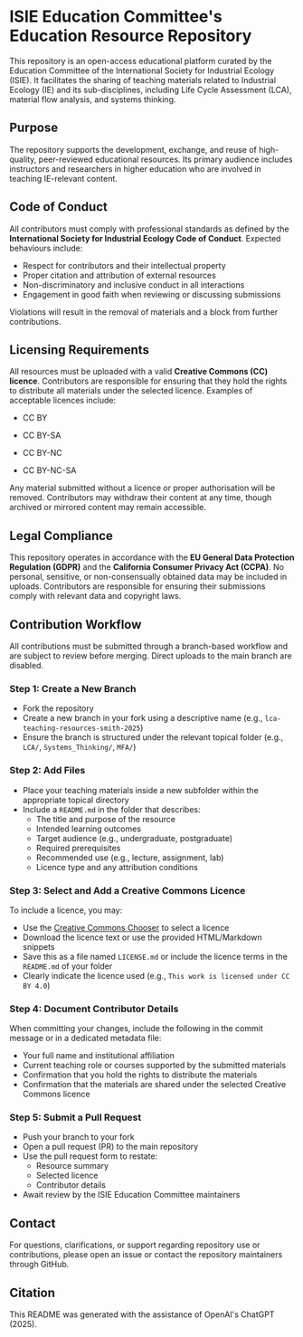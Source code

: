 # ISIE Education Committee's Education Resource Repository

This repository is an open-access educational platform curated by the Education Committee of the International Society for Industrial Ecology (ISIE). It facilitates the sharing of teaching materials related to Industrial Ecology (IE) and its sub-disciplines, including Life Cycle Assessment (LCA), material flow analysis, and systems thinking.

## Purpose

The repository supports the development, exchange, and reuse of high-quality, peer-reviewed educational resources. Its primary audience includes instructors and researchers in higher education who are involved in teaching IE-relevant content.

## Code of Conduct

All contributors must comply with professional standards as defined by the **International Society for Industrial Ecology Code of Conduct**. Expected behaviours include:

- Respect for contributors and their intellectual property  
- Proper citation and attribution of external resources  
- Non-discriminatory and inclusive conduct in all interactions  
- Engagement in good faith when reviewing or discussing submissions

Violations will result in the removal of materials and a block from further contributions.

## Licensing Requirements

All resources must be uploaded with a valid **Creative Commons (CC) licence**. Contributors are responsible for ensuring that they hold the rights to distribute all materials under the selected licence. Examples of acceptable licences include:

- CC BY  
- CC BY-SA  
- CC BY-NC  

- CC BY-NC-SA

Any material submitted without a licence or proper authorisation will be removed. Contributors may withdraw their content at any time, though archived or mirrored content may remain accessible.

## Legal Compliance

This repository operates in accordance with the **EU General Data Protection Regulation (GDPR)** and the **California Consumer Privacy Act (CCPA)**. No personal, sensitive, or non-consensually obtained data may be included in uploads. Contributors are responsible for ensuring their submissions comply with relevant data and copyright laws.

## Contribution Workflow

All contributions must be submitted through a branch-based workflow and are subject to review before merging. Direct uploads to the main branch are disabled.

### Step 1: Create a New Branch

- Fork the repository  
- Create a new branch in your fork using a descriptive name (e.g., `lca-teaching-resources-smith-2025`)  
- Ensure the branch is structured under the relevant topical folder (e.g., `LCA/`, `Systems_Thinking/`, `MFA/`)

### Step 2: Add Files

- Place your teaching materials inside a new subfolder within the appropriate topical directory  
- Include a `README.md` in the folder that describes:
  - The title and purpose of the resource  
  - Intended learning outcomes  
  - Target audience (e.g., undergraduate, postgraduate)  
  - Required prerequisites  
  - Recommended use (e.g., lecture, assignment, lab)  
  - Licence type and any attribution conditions

### Step 3: Select and Add a Creative Commons Licence

To include a licence, you may:

- Use the [Creative Commons Chooser](https://creativecommons.org/choose/) to select a licence  
- Download the licence text or use the provided HTML/Markdown snippets  
- Save this as a file named `LICENSE.md` or include the licence terms in the `README.md` of your folder  
- Clearly indicate the licence used (e.g., `This work is licensed under CC BY 4.0`)

### Step 4: Document Contributor Details

When committing your changes, include the following in the commit message or in a dedicated metadata file:

- Your full name and institutional affiliation  
- Current teaching role or courses supported by the submitted materials  
- Confirmation that you hold the rights to distribute the materials  
- Confirmation that the materials are shared under the selected Creative Commons licence

### Step 5: Submit a Pull Request

- Push your branch to your fork  
- Open a pull request (PR) to the main repository  
- Use the pull request form to restate:
  - Resource summary  
  - Selected licence  
  - Contributor details  
- Await review by the ISIE Education Committee maintainers

## Contact

For questions, clarifications, or support regarding repository use or contributions, please open an issue or contact the repository maintainers through GitHub.

## Citation

This README was generated with the assistance of OpenAI's ChatGPT (2025). 
